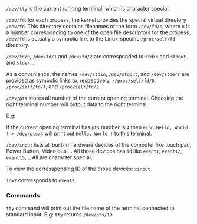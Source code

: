 ``/dev/tty`` is the current running terminal, which is character special.

``/dev/fd``: for each process, the kernel provides the special virtual directory ``/dev/fd``. This directory contains filenames of the form ``/dev/fd/n``, where ``n`` is a number corresponding to one of the open file descriptors for the process. ``/dev/fd`` is actually a symbolic link to the Linux-specific ``/proc/self/fd`` directory.

``/dev/fd/0``, ``/dev/fd/1`` and ``/dev/fd/2`` are corresponded to ``stdin`` and ``stdout`` and ``stderr``. 

As a convenience, the names ``/dev/stdin``, ``/dev/stdout``, and ``/dev/stderr`` are provided as symbolic links to, respectively, ``//proc/self/fd/0``, ``/proc/self/fd/1``, and ``/proc/self/fd/2``.

``/dev/pts`` stores all number of the current opening terminal. Choosing the right terminal number will output data to the right terminal.

E.g:

If the current opening terminal has ``pts`` number is ``4`` then ``echo Hello, World ! > /dev/pts/4`` will print out ``Hello, World !`` to this terminal.

``/dev/input`` lists all built-in hardware devices of the computer like touch pad, Power Button, Video bus,... All those devices has ``id`` like ``event1``, ``event12``, ``event15``,... All are character special.

To view the corressponding ID of the those devices: ``xinput``

``id=2`` corrresponds to ``event2``.

### Commands

``tty`` command will print out the file name of the terminal connected to standard input. E.g: ``tty`` returns ``/dev/pts/19``